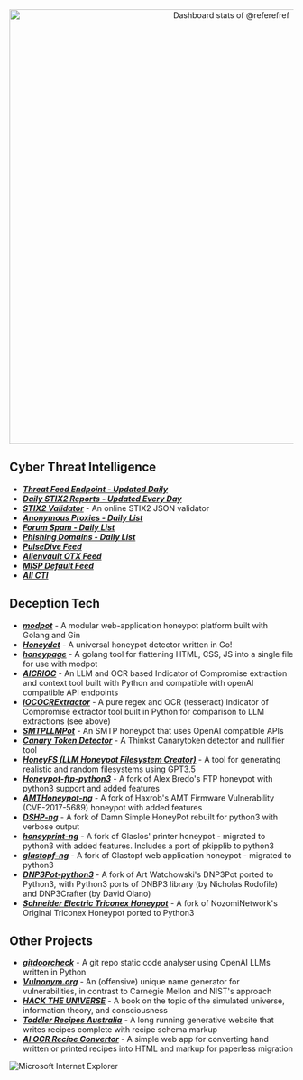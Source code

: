 <a href="https://next.ossinsight.io/widgets/official/compose-user-dashboard-stats?user_id=56499429" target="_blank" style="display: block" align="center">
  <picture>
    <source media="(prefers-color-scheme: dark)" srcset="https://next.ossinsight.io/widgets/official/compose-user-dashboard-stats/thumbnail.png?user_id=56499429&image_size=auto&color_scheme=dark" width="771" height="auto">
    <img alt="Dashboard stats of @referefref" src="https://next.ossinsight.io/widgets/official/compose-user-dashboard-stats/thumbnail.png?user_id=56499429&image_size=auto&color_scheme=light" width="771" height="auto">
  </picture>
</a>

## Cyber Threat Intelligence
- [***Threat Feed Endpoint - Updated Daily***](https://jamesbrine.com.au/csv)
- [***Daily STIX2 Reports - Updated Every Day***](https://jamesbrine.com.au/stix2/)
- [***STIX2 Validator***](https://stixvalidator.com) - An online STIX2 JSON validator
- [***Anonymous Proxies - Daily List***](https://jamesbrine.com.au/anonproxies/)
- [***Forum Spam - Daily List***](https://jamesbrine.com.au/forumspam/)
- [***Phishing Domains - Daily List***](https://jamesbrine.com.au/phishing/)
- [***PulseDive Feed***](https://pulsedive.com/feed/?fid=69)
- [***Alienvault OTX Feed***](https://otx.alienvault.com/user/jamesbrine/)
- [***MISP Default Feed***](https://www.misp-project.org/feeds/)
- [***All CTI***](https://jamesbrine.com.au/archive/)

## Deception Tech
- [***modpot***](https://github.com/referefref/modpot) - A modular web-application honeypot platform built with Golang and Gin
- [***Honeydet***](https://github.com/referefref/honeydet) - A universal honeypot detector written in Go!
- [***honeypage***](https://github.com/referefref/honeypage) - A golang tool for flattening HTML, CSS, JS into a single file for use with modpot
- [***AICRIOC***](https://github.com/referefref/aiocrioc) - An LLM and OCR based Indicator of Compromise extraction and context tool built with Python and compatible with openAI compatible API endpoints
- [***IOCOCRExtractor***](https://github.com/referefref/ioc-ocr-extractor) - A pure regex and OCR (tesseract) Indicator of Compromise extractor tool built in Python for comparison to LLM extractions (see above)
- [***SMTPLLMPot***](https://github.com/referefref/SMTPLLMPot) - An SMTP honeypot that uses OpenAI compatible APIs
- [***Canary Token Detector***](https://github.com/referefref/canarytokendetector) - A Thinkst Canarytoken detector and nullifier tool
- [***HoneyFS (LLM Honeypot Filesystem Creator)***](https://github.com/referefref/honeyfs/) - A tool for generating realistic and random filesystems using GPT3.5
- [***Honeypot-ftp-python3***](https://github.com/referefref/honeypot-ftp-python3) - A fork of Alex Bredo's FTP honeypot with python3 support and added features
- [***AMTHoneypot-ng***](https://github.com/referefref/amthoneypot-ng) - A fork of Haxrob's AMT Firmware Vulnerability (CVE-2017-5689) honeypot with added features
- [***DSHP-ng***](https://github.com/referefref/dshp-ng) - A fork of Damn Simple HoneyPot rebuilt for python3 with verbose output
- [***honeyprint-ng***](https://github.com/referefref/honeyprint-ng) - A fork of Glaslos' printer honeypot - migrated to python3 with added features. Includes a port of pkipplib to python3
- [***glastopf-ng***](https://github.com/referefref/glastopf-ng/) - A fork of Glastopf web application honeypot - migrated to python3
- [***DNP3Pot-python3***](https://github.com/referefref/dnp3pot-python3) - A fork of Art Watchowski's DNP3Pot ported to Python3, with Python3 ports of DNBP3 library (by Nicholas Rodofile) and DNP3Crafter (by David Olano)
- [***Schneider Electric Triconex Honeypot***](https://github.com/referefref/tricotools-py3/blob/master/triconex_honeypot.py) - A fork of NozomiNetwork's Original Triconex Honeypot ported to Python3

## Other Projects
- [***gitdoorcheck***](https://github.com/referefref/gitdoorcheck) - A git repo static code analyser using OpenAI LLMs written in Python
- [***Vulnonym.org***](https://vulnonym.org) - An (offensive) unique name generator for vulnerabilities, in contrast to Carnegie Mellon and NIST's approach
- [***HACK THE UNIVERSE***](https://www.amazon.com/HACK-UNIVERSE-Exploring-Exploiting-Architecture/dp/B0CKRQJLTH) - A book on the topic of the simulated universe, information theory, and consciousness
- [***Toddler Recipes Australia***](https://toddlerrecipes.com.au) - A long running generative website that writes recipes complete with recipe schema markup
- [***AI OCR Recipe Convertor***](https://github.com/referefref/AIOCRRecipeConvertor) - A simple web app for converting hand written or printed recipes into HTML and markup for paperless migration

<img src="https://raw.githubusercontent.com/BrunnerLivio/brunnerlivio/master/images/ie_logo.gif" alt="Microsoft Internet Explorer" />

